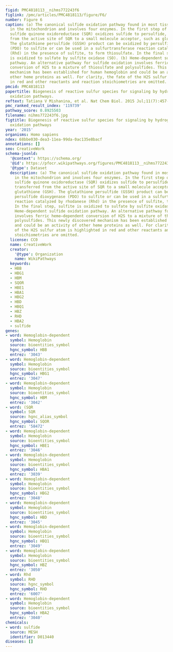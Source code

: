 ```yaml
---
figid: PMC4818113__nihms772243f6
figlink: /pmc/articles/PMC4818113/figure/F6/
number: Figure 6
caption: (a) The canonical sulfide oxidation pathway found in most tissues resides
  in the mitochondrion and involves four enzymes. In the first step of the pathway,
  sulfide quinone oxidoreductase (SQR) oxidizes sulfide to persulfide, which is transferred
  from the active site of SQR to a small molecule acceptor, such as glutathione (GSH).
  The glutathione persulfide (GSSH) product can be oxidized by persulfide dioxygenase
  (PDO) to sulfite or can be used in a sulfurtransferase reaction catalyzed by rhodanese
  (Rhd) in the presence of sulfite, to form thiosulfate. In the final step, sulfite
  is oxidized to sulfate by sulfite oxidase (SO). (b) Heme-dependent sulfide oxidation
  pathway. An alternative pathway for sulfide oxidation involves ferric heme–dependent
  conversion of H2S to a mixture of thiosulfate and polysulfides. This newly discovered
  mechanism has been established for human hemoglobin and could be an activity of
  other heme proteins as well. For clarity, the fate of the H2S sulfur atom is highlighted
  in red and other reactants and reaction stoichiometries are omitted.
pmcid: PMC4818113
papertitle: Biogenesis of reactive sulfur species for signaling by hydrogen sulfide
  oxidation pathways.
reftext: Tatiana V Mishanina, et al. Nat Chem Biol. 2015 Jul;11(7):457-464.
pmc_ranked_result_index: '119739'
pathway_score: 0.8925503
filename: nihms772243f6.jpg
figtitle: Biogenesis of reactive sulfur species for signaling by hydrogen sulfide
  oxidation pathways
year: '2015'
organisms: Homo sapiens
ndex: 68bbe030-dea3-11ea-99da-0ac135e8bacf
annotations: []
seo: CreativeWork
schema-jsonld:
  '@context': https://schema.org/
  '@id': https://pfocr.wikipathways.org/figures/PMC4818113__nihms772243f6.html
  '@type': Dataset
  description: (a) The canonical sulfide oxidation pathway found in most tissues resides
    in the mitochondrion and involves four enzymes. In the first step of the pathway,
    sulfide quinone oxidoreductase (SQR) oxidizes sulfide to persulfide, which is
    transferred from the active site of SQR to a small molecule acceptor, such as
    glutathione (GSH). The glutathione persulfide (GSSH) product can be oxidized by
    persulfide dioxygenase (PDO) to sulfite or can be used in a sulfurtransferase
    reaction catalyzed by rhodanese (Rhd) in the presence of sulfite, to form thiosulfate.
    In the final step, sulfite is oxidized to sulfate by sulfite oxidase (SO). (b)
    Heme-dependent sulfide oxidation pathway. An alternative pathway for sulfide oxidation
    involves ferric heme–dependent conversion of H2S to a mixture of thiosulfate and
    polysulfides. This newly discovered mechanism has been established for human hemoglobin
    and could be an activity of other heme proteins as well. For clarity, the fate
    of the H2S sulfur atom is highlighted in red and other reactants and reaction
    stoichiometries are omitted.
  license: CC0
  name: CreativeWork
  creator:
    '@type': Organization
    name: WikiPathways
  keywords:
  - HBB
  - HBG1
  - HBM
  - SQOR
  - HBE1
  - HBA1
  - HBG2
  - HBD
  - HBQ1
  - HBZ
  - RHD
  - HBA2
  - sulfide
genes:
- word: Hemoglobin-dependent
  symbol: Hemoglobin
  source: bioentities_symbol
  hgnc_symbol: HBB
  entrez: '3043'
- word: Hemoglobin-dependent
  symbol: Hemoglobin
  source: bioentities_symbol
  hgnc_symbol: HBG1
  entrez: '3047'
- word: Hemoglobin-dependent
  symbol: Hemoglobin
  source: bioentities_symbol
  hgnc_symbol: HBM
  entrez: '3042'
- word: (SQR
  symbol: SQR
  source: hgnc_alias_symbol
  hgnc_symbol: SQOR
  entrez: '58472'
- word: Hemoglobin-dependent
  symbol: Hemoglobin
  source: bioentities_symbol
  hgnc_symbol: HBE1
  entrez: '3046'
- word: Hemoglobin-dependent
  symbol: Hemoglobin
  source: bioentities_symbol
  hgnc_symbol: HBA1
  entrez: '3039'
- word: Hemoglobin-dependent
  symbol: Hemoglobin
  source: bioentities_symbol
  hgnc_symbol: HBG2
  entrez: '3048'
- word: Hemoglobin-dependent
  symbol: Hemoglobin
  source: bioentities_symbol
  hgnc_symbol: HBD
  entrez: '3045'
- word: Hemoglobin-dependent
  symbol: Hemoglobin
  source: bioentities_symbol
  hgnc_symbol: HBQ1
  entrez: '3049'
- word: Hemoglobin-dependent
  symbol: Hemoglobin
  source: bioentities_symbol
  hgnc_symbol: HBZ
  entrez: '3050'
- word: Rhd
  symbol: RHD
  source: hgnc_symbol
  hgnc_symbol: RHD
  entrez: '6007'
- word: Hemoglobin-dependent
  symbol: Hemoglobin
  source: bioentities_symbol
  hgnc_symbol: HBA2
  entrez: '3040'
chemicals:
- word: sulfide
  source: MESH
  identifier: D013440
diseases: []
---
```

